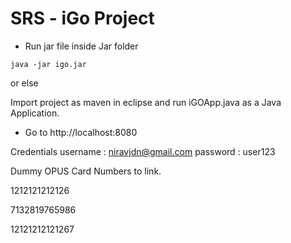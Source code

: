 # SRS - iGo Project

- Run jar file inside Jar folder

```
java -jar igo.jar
```

or else

Import project as maven in eclipse and run iGOApp.java as a Java Application.

- Go to http://localhost:8080


Credentials 
username : niravjdn@gmail.com
password : user123

Dummy OPUS Card Numbers to link.

1212121212126

7132819765986

12121212121267
